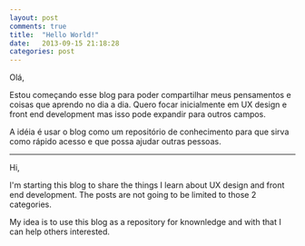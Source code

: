 ```yaml
---
layout: post
comments: true
title:  "Hello World!"
date:   2013-09-15 21:18:28
categories: post
---
```


Olá,

Estou começando esse blog para poder compartilhar meus pensamentos e coisas que aprendo no dia a dia. Quero focar inicialmente em UX design e front end development mas isso pode expandir para outros campos. 

A idéia é usar o blog como um repositório de conhecimento para que sirva como rápido acesso e que possa ajudar outras pessoas.

-----

Hi,

I'm starting this blog to share the things I learn about UX design and front end development. The posts are not going to be limited to those 2 categories.

My idea is to use this blog as a repository for knownledge and with that I can help others interested.